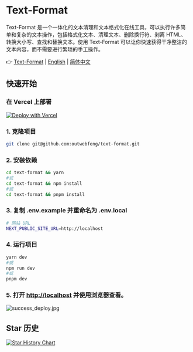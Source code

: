 # Text-Format
Text-Format 是一个一体化的文本清理和文本格式化在线工具，可以执行许多简单和复杂的文本操作，包括格式化文本、清理文本、删除换行符、剥离 HTML、转换大小写、查找和替换文本。使用 Text-Format 可以让你快速获得干净整洁的文本内容，而不需要进行繁琐的手工操作。

👉 [Text-Format](https://text-format.com) | [English](https://github.com/outwebfeng/text-format/blob/main/README.md)  | [简体中文](https://github.com/outwebfeng/text-format/blob/main/README.zh-CN.md) 

## 快速开始

### 在 Vercel 上部署
[![Deploy with Vercel](https://vercel.com/button)](https://vercel.com/new/clone?repository-url=https%3A%2F%2Fgithub.com%2FSoraWebui%2FSoraWebui%2Ftree%2Flogin&project-name=SoraWebui&repository-name=SoraWebui&external-id=https%3A%2F%2Fgithub.com%2FSoraWebui%2FSoraWebui%2Ftree%2Flogin)

### 1. 克隆项目

```bash
git clone git@github.com:outwebfeng/text-format.git
```

### 2. 安装依赖

```bash
cd text-format && yarn
#或
cd text-format && npm install
#或
cd text-format && pnpm install
```

### 3. 复制 .env.example 并重命名为 .env.local

```bash
# 网站 URL
NEXT_PUBLIC_SITE_URL=http://localhost
```

### 4. 运行项目

```bash
yarn dev
#或
npm run dev
#或
pnpm dev
```

### 5. 打开 [http://localhost](http://localhost) 并使用浏览器查看。
![success_deploy.jpg](https://text-format.com/success_deploy.png)

## Star 历史

[![Star History Chart](https://api.star-history.com/svg?repos=outwebfeng/text-format&type=Date)](https://star-history.com/#outwebfeng/text-format&Date)